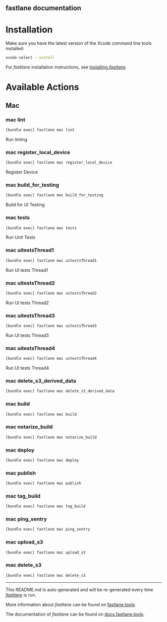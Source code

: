 fastlane documentation
----

# Installation

Make sure you have the latest version of the Xcode command line tools installed:

```sh
xcode-select --install
```

For _fastlane_ installation instructions, see [Installing _fastlane_](https://docs.fastlane.tools/#installing-fastlane)

# Available Actions

## Mac

### mac lint

```sh
[bundle exec] fastlane mac lint
```

Run linting

### mac register_local_device

```sh
[bundle exec] fastlane mac register_local_device
```

Register Device

### mac build_for_testing

```sh
[bundle exec] fastlane mac build_for_testing
```

Build for UI Testing

### mac tests

```sh
[bundle exec] fastlane mac tests
```

Run Unit Tests

### mac uitestsThread1

```sh
[bundle exec] fastlane mac uitestsThread1
```

Run UI tests Thread1

### mac uitestsThread2

```sh
[bundle exec] fastlane mac uitestsThread2
```

Run UI tests Thread2

### mac uitestsThread3

```sh
[bundle exec] fastlane mac uitestsThread3
```

Run UI tests Thread3

### mac uitestsThread4

```sh
[bundle exec] fastlane mac uitestsThread4
```

Run UI tests Thread4

### mac delete_s3_derived_data

```sh
[bundle exec] fastlane mac delete_s3_derived_data
```



### mac build

```sh
[bundle exec] fastlane mac build
```



### mac notarize_build

```sh
[bundle exec] fastlane mac notarize_build
```



### mac deploy

```sh
[bundle exec] fastlane mac deploy
```



### mac publish

```sh
[bundle exec] fastlane mac publish
```



### mac tag_build

```sh
[bundle exec] fastlane mac tag_build
```



### mac ping_sentry

```sh
[bundle exec] fastlane mac ping_sentry
```



### mac upload_s3

```sh
[bundle exec] fastlane mac upload_s3
```



### mac delete_s3

```sh
[bundle exec] fastlane mac delete_s3
```



----

This README.md is auto-generated and will be re-generated every time [_fastlane_](https://fastlane.tools) is run.

More information about _fastlane_ can be found on [fastlane.tools](https://fastlane.tools).

The documentation of _fastlane_ can be found on [docs.fastlane.tools](https://docs.fastlane.tools).
